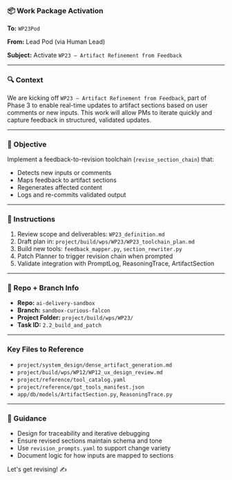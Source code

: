 ### 📦 Work Package Activation

**To:** `WP23Pod`

**From:** Lead Pod (via Human Lead)

**Subject:** Activate `WP23 – Artifact Refinement from Feedback`

---

### 🔍 Context
We are kicking off `WP23 – Artifact Refinement from Feedback`, part of Phase 3 to enable real-time updates to artifact sections based on user comments or new inputs. This work will allow PMs to iterate quickly and capture feedback in structured, validated updates.

---

### 🧠 Objective
Implement a feedback-to-revision toolchain (`revise_section_chain`) that:
- Detects new inputs or comments
- Maps feedback to artifact sections
- Regenerates affected content
- Logs and re-commits validated output

---

### 🗿 Instructions
1. Review scope and deliverables: `WP23_definition.md`
2. Draft plan in: `project/build/wps/WP23/WP23_toolchain_plan.md`
3. Build new tools: `feedback_mapper.py`, `section_rewriter.py`
4. Patch Planner to trigger revision chain when prompted
5. Validate integration with PromptLog, ReasoningTrace, ArtifactSection

---

### 📂 Repo + Branch Info
- **Repo:** `ai-delivery-sandbox`
- **Branch:** `sandbox-curious-falcon`
- **Project Folder:** `project/build/wps/WP23/`
- **Task ID:** `2.2_build_and_patch`

---

### Key Files to Reference
- `project/system_design/dense_artifact_generation.md`
- `project/build/wps/WP12/WP12_ux_design_review.md`
- `project/reference/tool_catalog.yaml`
- `project/reference/gpt_tools_manifest.json`
- `app/db/models/ArtifactSection.py`, `ReasoningTrace.py`

---

### 🚀 Guidance
- Design for traceability and iterative debugging
- Ensure revised sections maintain schema and tone
- Use `revision_prompts.yaml` to support change variety
- Document logic for how inputs are mapped to sections

Let's get revising! ✍️